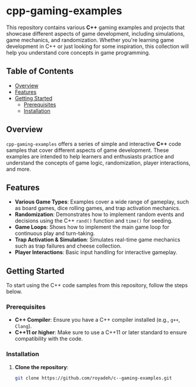 # cpp-gaming-examples

This repository contains various **C++** gaming examples and projects that showcase different aspects of game development, including simulations, game mechanics, and randomization. Whether you're learning game development in C++ or just looking for some inspiration, this collection will help you understand core concepts in game programming.

## Table of Contents

- [Overview](#overview)
- [Features](#features)
- [Getting Started](#getting-started)
  - [Prerequisites](#prerequisites)
  - [Installation](#installation)


## Overview

`cpp-gaming-examples` offers a series of simple and interactive **C++** code samples that cover different aspects of game development. These examples are intended to help learners and enthusiasts practice and understand the concepts of game logic, randomization, player interactions, and more.

## Features

- **Various Game Types**: Examples cover a wide range of gameplay, such as board games, dice rolling games, and trap activation mechanics.
- **Randomization**: Demonstrates how to implement random events and decisions using the C++ `rand()` function and `time()` for seeding.
- **Game Loops**: Shows how to implement the main game loop for continuous play and turn-taking.
- **Trap Activation & Simulation**: Simulates real-time game mechanics such as trap failures and cheese collection.
- **Player Interactions**: Basic input handling for interactive gameplay.

## Getting Started

To start using the C++ code samples from this repository, follow the steps below.

### Prerequisites

- **C++ Compiler**: Ensure you have a C++ compiler installed (e.g., `g++`, `Clang`).
- **C++11 or higher**: Make sure to use a C++11 or later standard to ensure compatibility with the code.

### Installation

1. **Clone the repository**:
   ```bash
   git clone https://github.com/royadeh/c--gaming-examples.git
